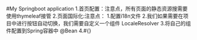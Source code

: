 #My Springboot application
    1.首页配置：注意点，所有页面的静态资源搜需要使用thymeleaf接管
    2.页面国际化:注意点：
        1.配置i18n文件
        2.我们如果需要在项目中进行按钮自动切换，我们需要自定义一个组件 LocaleResolver
        3.将自己的组件配置到Spring容器中 @Bean
        4.#{}
    
